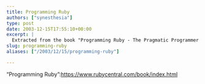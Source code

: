 ```yaml
---
title: Programming Ruby
authors: ["synesthesia"]
type: post
date: 2003-12-15T17:55:10+00:00
excerpt: |
  Extracted from the book "Programming Ruby - The Pragmatic Programmer's Guide"
slug: programming-ruby 
aliases: ["/2003/12/15/programming-ruby"]

---
```

&#8220;Programming Ruby&#8221;:https://www.rubycentral.com/book/index.html